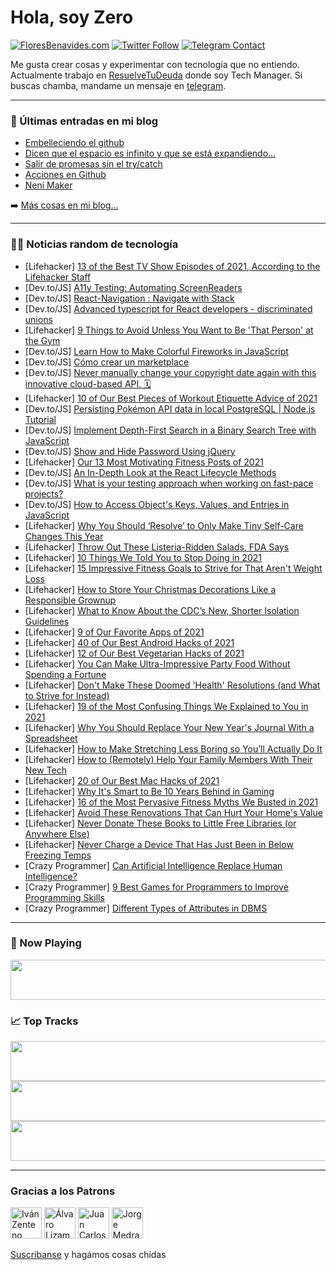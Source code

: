 # Hola, soy Zero

[![FloresBenavides.com](https://img.shields.io/website?down_message=oops&label=MiBlog&style=for-the-badge&up_message=online&url=https%3A%2F%2Ffloresbenavides.com)](https://floresbenavides.com) [![Twitter Follow](https://img.shields.io/twitter/follow/ZeroDragon?color=%231DA1F2&label=Follow&logo=twitter&logoColor=ffffff&style=for-the-badge)](https://twitter.com/zerodragon) [![Telegram Contact](https://img.shields.io/badge/escr%C3%ADbeme-ZeroDragon-%2326A5E4?style=for-the-badge&logo=telegram)](https://t.me/zerodragon)

Me gusta crear cosas y experimentar con tecnología que no entiendo.
Actualmente trabajo en [ResuelveTuDeuda](http://github.com/resuelve) donde soy Tech Manager.
Si buscas chamba, mandame un mensaje en [telegram](https://t.me/zerodragon).

---

### 📕 Últimas entradas en mi blog
<!-- BLOG-POST-LIST:START -->
- [Embelleciendo el github](https://floresbenavides.com/embelleciendo-el-github/)
- [Dicen que el espacio es infinito y que se está expandiendo…](https://floresbenavides.com/dicen-que-el-espacio-es-infinito-y-que-se-esta-expandiendo/)
- [Salir de promesas sin el try/catch](https://floresbenavides.com/salir-de-promesas-sin-el-try-catch/)
- [Acciones en Github](https://floresbenavides.com/acciones-en-github/)
- [Neni Maker](https://floresbenavides.com/neni-maker/)
<!-- BLOG-POST-LIST:END -->

➡️ [Más cosas en mi blog...](https://floresbenavides.com)

---

### 👨‍💻 Noticias random de tecnología
<!-- TECH-POSTS:START -->
- [Lifehacker] [13 of the Best TV Show Episodes of 2021, According to the Lifehacker Staff](https://lifehacker.com/13-of-the-best-tv-show-episodes-of-2021-according-to-t-1848255534)
- [Dev.to/JS] [A11y Testing: Automating ScreenReaders](https://dev.to/craigmorten/a11y-testing-automating-screenreaders-1a3n)
- [Dev.to/JS] [React-Navigation :  Navigate with Stack](https://dev.to/iamrajshekhar/react-navigation-navigate-with-stack-3k5e)
- [Dev.to/JS] [Advanced typescript for React developers - discriminated unions](https://dev.to/adevnadia/advanced-typescript-for-react-developers-discriminated-unions-28ec)
- [Lifehacker] [9 Things to Avoid Unless You Want to Be &#39;That Person&#39; at the Gym](https://lifehacker.com/9-things-to-avoid-unless-you-want-to-be-that-person-at-1848213192)
- [Dev.to/JS] [Learn How to Make Colorful Fireworks in JavaScript](https://dev.to/flowforfrank/learn-how-to-make-colorful-fireworks-in-javascript-1j1e)
- [Dev.to/JS] [Cómo crear un marketplace](https://dev.to/turupawn/como-crear-un-marketplace-5d1p)
- [Dev.to/JS] [Never manually change your copyright date again with this innovative cloud-based API. 🗓](https://dev.to/adamgreenough/never-manually-change-your-copyright-date-again-with-this-innovative-cloud-based-api-3m6p)
- [Lifehacker] [10 of Our Best Pieces of Workout Etiquette Advice of 2021](https://lifehacker.com/10-of-our-best-pieces-of-workout-etiquette-advice-of-20-1848175214)
- [Dev.to/JS] [Persisting Pokémon API data in local PostgreSQL | Node.js Tutorial](https://dev.to/coder4_life/persisting-pokemon-api-data-in-local-postgresql-nodejs-tutorial-j81)
- [Dev.to/JS] [Implement Depth-First Search in a Binary Search Tree with JavaScript](https://dev.to/mattdclarke/implement-depth-first-search-in-a-binary-search-tree-with-javascript-1p96)
- [Dev.to/JS] [Show and Hide Password Using jQuery](https://dev.to/shantanu_jana/show-and-hide-password-using-jquery-1ajm)
- [Lifehacker] [Our 13 Most Motivating Fitness Posts of 2021](https://lifehacker.com/our-13-most-motivating-fitness-posts-of-2021-1848180023)
- [Dev.to/JS] [An In-Depth Look at the React Lifecycle Methods](https://dev.to/shafia/an-in-depth-look-at-the-react-lifecycle-methods-1i20)
- [Dev.to/JS] [What is your testing approach when working on fast-pace projects?](https://dev.to/chrisczopp/what-is-your-testing-approach-when-working-on-fast-pace-projects-465e)
- [Dev.to/JS] [How to Access Object&#39;s Keys, Values, and Entries in JavaScript](https://dev.to/dezforb/how-to-access-objects-keys-values-and-entries-in-javascript-4okb)
- [Lifehacker] [Why You Should ‘Resolve’ to Only Make Tiny Self-Care Changes This Year](https://lifehacker.com/why-you-should-resolve-to-only-make-tiny-self-care-ch-1848179783)
- [Lifehacker] [Throw Out These Listeria-Ridden Salads, FDA Says](https://lifehacker.com/throw-out-these-listeria-ridden-salads-fda-says-1848280969)
- [Lifehacker] [10 Things We Told You to Stop Doing in 2021](https://lifehacker.com/10-things-we-told-you-to-stop-doing-in-2021-1848169246)
- [Lifehacker] [15 Impressive Fitness Goals to Strive for That Aren&#39;t Weight Loss](https://lifehacker.com/15-impressive-fitness-goals-to-strive-for-that-arent-we-1848089302)
- [Lifehacker] [How to Store Your Christmas Decorations Like a Responsible Grownup](https://lifehacker.com/how-to-store-your-christmas-decorations-like-a-responsi-1848256836)
- [Lifehacker] [What to Know About the CDC’s New, Shorter Isolation Guidelines](https://lifehacker.com/what-to-know-about-the-cdc-s-new-shorter-isolation-gui-1848275978)
- [Lifehacker] [9 of Our Favorite Apps of 2021](https://lifehacker.com/9-of-our-favorite-apps-of-2021-1848253254)
- [Lifehacker] [40 of Our Best Android Hacks of 2021](https://lifehacker.com/40-of-our-best-android-hacks-of-2021-1848246417)
- [Lifehacker] [12 of Our Best Vegetarian Hacks of 2021](https://lifehacker.com/12-of-our-best-vegetarian-hacks-of-2021-1848234925)
- [Lifehacker] [You Can Make Ultra-Impressive Party Food Without Spending a Fortune](https://lifehacker.com/you-can-make-ultra-impressive-party-food-without-spendi-1848250408)
- [Lifehacker] [Don&#39;t Make These Doomed &#39;Health&#39; Resolutions &lpar;and What to Strive for Instead&rpar;](https://lifehacker.com/dont-make-these-doomed-health-resolutions-and-what-to-1848216356)
- [Lifehacker] [19 of the Most Confusing Things We Explained to You in 2021](https://lifehacker.com/19-of-the-most-confusing-things-we-explained-to-you-in-1848260303)
- [Lifehacker] [Why You Should Replace Your New Year&#39;s Journal With a Spreadsheet](https://lifehacker.com/why-you-should-replace-your-new-years-journal-with-a-sp-1848117995)
- [Lifehacker] [How to Make Stretching Less Boring so You’ll Actually Do It](https://lifehacker.com/how-to-make-stretching-less-boring-so-you-ll-actually-d-1848132760)
- [Lifehacker] [How to &lpar;Remotely&rpar; Help Your Family Members With Their New Tech](https://lifehacker.com/how-to-remotely-help-your-family-members-with-their-n-1848133025)
- [Lifehacker] [20 of Our Best Mac Hacks of 2021](https://lifehacker.com/20-of-our-best-mac-hacks-of-2021-1848214870)
- [Lifehacker] [Why It&#39;s Smart to Be 10 Years Behind in Gaming](https://lifehacker.com/why-its-smart-to-be-10-years-behind-in-gaming-1848226775)
- [Lifehacker] [16 of the Most Pervasive Fitness Myths We Busted in 2021](https://lifehacker.com/16-of-the-most-pervasive-fitness-myths-we-busted-in-202-1848175977)
- [Lifehacker] [Avoid These Renovations That Can Hurt Your Home&#39;s Value](https://lifehacker.com/avoid-these-renovations-that-can-hurt-your-homes-value-1848271792)
- [Lifehacker] [Never Donate These Books to Little Free Libraries &lpar;or Anywhere Else&rpar;](https://lifehacker.com/no-one-wants-that-y2k-survival-guide-and-other-things-1848222017)
- [Lifehacker] [Never Charge a Device That Has Just Been in Below Freezing Temps](https://lifehacker.com/never-charge-a-device-that-has-just-been-in-below-freez-1848221259)
- [Crazy Programmer] [Can Artificial Intelligence Replace Human Intelligence?](https://www.thecrazyprogrammer.com/2021/12/can-artificial-intelligence-replace-human-intelligence.html)
- [Crazy Programmer] [9 Best Games for Programmers to Improve Programming Skills](https://www.thecrazyprogrammer.com/2021/12/games-for-programmers.html)
- [Crazy Programmer] [Different Types of Attributes in DBMS](https://www.thecrazyprogrammer.com/2021/12/types-of-attributes-in-dbms.html)<!-- TECH-POSTS:END -->

---

### 🎵 Now Playing
<a href="https://spotify-now-playing-dun.vercel.app/now-playing?open"><img src="https://spotify-now-playing-dun.vercel.app/now-playing" width="540" height="64"></a>

### 📈 Top Tracks
<a href="https://spotify-now-playing-dun.vercel.app/top-tracks?i=1&open"><img src="https://spotify-now-playing-dun.vercel.app/top-tracks?i=1" width="540" height="64"></a>
<a href="https://spotify-now-playing-dun.vercel.app/top-tracks?i=2&open"><img src="https://spotify-now-playing-dun.vercel.app/top-tracks?i=2" width="540" height="64"></a>
<a href="https://spotify-now-playing-dun.vercel.app/top-tracks?i=3&open"><img src="https://spotify-now-playing-dun.vercel.app/top-tracks?i=3" width="540" height="64"></a>

---

### Gracias a los Patrons
[<img src="https://avatars.githubusercontent.com/u/243380?v=4" alt="Iván Zenteno" width="50px">](https://github.com/k001) [<img src="https://avatars.githubusercontent.com/u/19955639?v=4" alt="Álvaro Lizama" width="50px">](https://github.com/alvarolizama) [<img src="https://avatars.githubusercontent.com/u/2718753?v=4" alt="Juan Carlos Ruiz" width="50px">](https://github.com/JuanCrg90) [<img src="https://avatars.githubusercontent.com/u/37025?v=4" alt="Jorge Medrano" width="50px">](https://github.com/h1pp1e) 

[Suscríbanse](https://www.patreon.com/zerodragon) y hagámos cosas chidas
